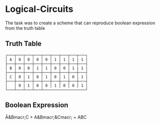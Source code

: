 # Logical-Circuits

The task was to create a scheme that can reproduce boolean expression from the truth table

Truth Table
------
```
┌───┬───┬───┬───┬───┬───┬───┬───┬───┐
│ A │ 0 │ 0 │ 0 │ 0 │ 1 │ 1 │ 1 | 1 |
├───┼───┼───┼───┼───┼───┼───┼───┼───┤
│ B │ 0 | 0 │ 1 │ 1 │ 0 │ 0 │ 1 | 1 |
├───┼───┼───┼───┼───┼───┼───┼───┼───┤
│ C │ 0 | 1 │ 0 │ 1 │ 0 │ 1 │ 0 | 1 |
├───┼───┼───┼───┼───┼───┼───┼───┼───┤
│   │ 0 | 1 │ 0 │ 0 │ 1 │ 0 │ 0 | 1 |
└───┴───┴───┴───┴───────────────────┘
```

Boolean Expression
------

&Amacr;&Bmacr;C + A&Bmacr;&Cmacr; + ABC

